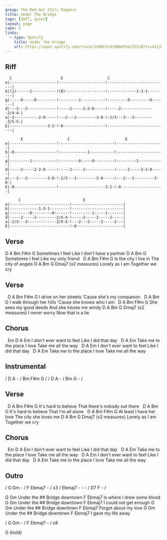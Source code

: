 ```yaml
---
group: The Red Hot Chili Peppers
title: Under The Bridge
tags: [SHIT, quiet]
layout: page
capo: 2
links: 
  - type: Spotify
    title: Under the bridge
    url: https://open.spotify.com/track/3d9DChrdc6BOeFsbrZ3Is0?si=411331da263c4cd9
---
```


## Riff

```chordpro
  C                      E                    C
e|---------------------!---------------------!---------------------------|
b|(1)------1-----------!(0)------------------!-------------1-3-1---------|
g|-----0-----0---------!---------1-----------!---------0---------0-------|
d|---2---2-------------!-----2-----2-2-0-----!-----2---------------2/4-4-|
a|-3-----------2-0-----!---2---2---------3-0-!-2/3---3---3---------3/5-5-|
E|-----------------3-2-!-0-------------------!---------------------------|

       E                    C                         E
e|---------------------!-------------------------!---------------------|
b|-0-------------------!-------------1-----------!---------------------|
g|---------1-----------!---------0-----0---------!---------1-----------|
d|-----2-----2-2-0-----!-----2-----2-------------!-----2-----2-2-0-----|
a|---2---2---------3-0-!-2/3---3---------2-0-----!---2---2---------3-0-|
E|-0-------------------!---------------------3-2-!-0-------------------|

      C                            E
e|---------------------------!-----------------------|
b|-------------1-3-1---------!-----------------------|
g|---------0---------0-------!---------1-----1-------|
d|-----2-----2---------2/4-4-!-----2-----2-----2-----|
a|-2/3---3-------------3/5-5-!---2---2-----2-----2---|
E|---------------------------!-0---------------------|
```

## Verse

D           A               Bm           F#m  G
Sometimes I feel     Like I don't have a partner
D           A            Bm       G
Sometimes I feel    Like my only friend
&nbsp;       D      A           Bm      F#m  G
Is the city I live in  The city of angels
D         A       Bm          G    Dmaj7 (x2 measures)
Lonely as I am    Together we cry

## Verse

&nbsp;   D           A                Bm       F#m  G
I drive on her streets    'Cause she's my companion
&nbsp;  D                A                  Bm          G
I walk through her hills    'Cause she knows who I am
&nbsp;   D            A                Bm        F#m  G
She sees my good deeds    And she kisses me windy
D       A            Bm        G    Dmaj7 (x2 measures)
I never worry    Now that is a lie

## Chorus

&nbsp;  Em                  D     A         Em
I don't ever want to feel       Like I did that day
&nbsp;                      D     A           Em
Take me to the place I love     Take me all the way
&nbsp;                     D      A        Em
I don't ever want to feel      Like I did that day
&nbsp;                      D     A           Em
Take me to the place I love      Take me all the way

## Instrumental

/ D   A - / Bm   F#m G /
/ D   A - / Bm   G - /

## Verse

&nbsp;     D        A                        Bm     F#m G
It's hard to believe       That there's nobody out there
&nbsp;     D        A               Bm      G
It's hard to believe      That I'm all alone
&nbsp;   D           A              Bm       F#m   G
At least I have her love   The city she loves me
D            A       Bm           G    Dmaj7 (x2 measures)
Lonely as I am     Together we cry

## Chorus

&nbsp;  Em                  D     A         Em
I don't ever want to feel       Like I did that day
&nbsp;                      D     A           Em
Take me to the place I love     Take me all the way
&nbsp;                     D      A        Em
I don't ever want to feel      Like I did that day
&nbsp;                      D     A           Em
Take me to the place I love      Take me all the way

## Outro

/ G   Gm - / F   Ebmaj7 - / x3
/ Ebmaj7 - - - / D7   F - /

G                               Gm
Under the ## Bridge downtown
F                  Ebmaj7
Is where I drew some blood
G                               Gm
Under the ## Bridge downtown
F               Ebmaj7
I could not get enough
G                               Gm
Under the ## Bridge downtown
F               Ebmaj7
Forgot about my love
G                               Gm
Under the ## Bridge downtown
F               Ebmaj7
I gave my life away

/ G   Gm - / F   Ebmaj7 - / x8

G (hold)
